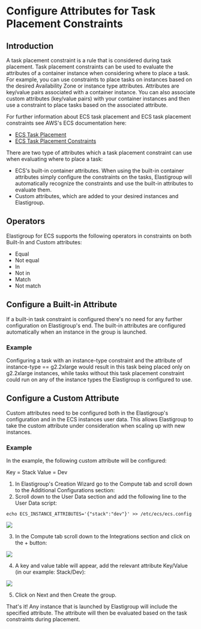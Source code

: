 <meta name="robots" content="noindex">

# Configure Attributes for Task Placement Constraints

## Introduction

A task placement constraint is a rule that is considered during task placement. Task placement constraints can be used to evaluate the attributes of a container instance when considering where to place a task. For example, you can use constraints to place tasks on instances based on the desired Availability Zone or instance type attributes. Attributes are key/value pairs associated with a container instance. You can also associate custom attributes (key/value pairs) with your container instances and then use a constraint to place tasks based on the associated attribute.

For further information about ECS task placement and ECS task placement constraints see AWS's ECS documentation here:

- [ECS Task Placement](https://docs.aws.amazon.com/AmazonECS/latest/developerguide/task-placement.html)
- [ECS Task Placement Constraints](https://docs.aws.amazon.com/AmazonECS/latest/developerguide/task-placement-constraints.html)

There are two type of attributes which a task placement constraint can use when evaluating where to place a task:

- ECS's built-in container attributes. When using the built-in container attributes simply configure the constraints on the tasks, Elastigroup will automatically recognize the constraints and use the built-in attributes to evaluate them.
- Custom attributes, which are added to your desired instances and Elastigroup.

## Operators

Elastigroup for ECS supports the following operators in constraints on both Built-In and Custom attributes:

- Equal
- Not equal
- In
- Not in
- Match
- Not match

## Configure a Built-in Attribute

If a built-in task constraint is configured there's no need for any further configuration on Elastigroup's end. The built-in attributes are configured automatically when an instance in the group is launched.

### Example

Configuring a task with an instance-type constraint and the attribute of instance-type == g2.2xlarge would result in this task being placed only on g2.2xlarge instances, while tasks without this task placement constraint could run on any of the instance types the Elastigroup is configured to use.

## Configure a Custom Attribute

Custom attributes need to be configured both in the Elastigroup's configuration and in the ECS instances user data. This allows Elastigroup to take the custom attribute under consideration when scaling up with new instances.

### Example

In the example, the following custom attribute will be configured:

Key = Stack
Value = Dev

1. In Elastigroup's Creation Wizard go to the Compute tab and scroll down to the Additional Configurations section:
2. Scroll down to the User Data section and add the following line to the User Data script:

`echo ECS_INSTANCE_ATTRIBUTES='{"stack":"dev"}' >> /etc/ecs/ecs.config`

<img src="/elastigroup/_media/configure-attributes-for-task-placement-constraints_1.png" />

3. In the Compute tab scroll down to the Integrations section and click on the + button:

<img src="/elastigroup/_media/configure-attributes-for-task-placement-constraints_2.png" />

4. A key and value table will appear, add the relevant attribute Key/Value (in our example: Stack/Dev):

<img src="/elastigroup/_media/configure-attributes-for-task-placement-constraints_3.png" />

5. Click on Next and then Create the group.

That's it! Any instance that is launched by Elastigroup will include the specified attribute. The attribute will then be evaluated based on the task constraints during placement.
